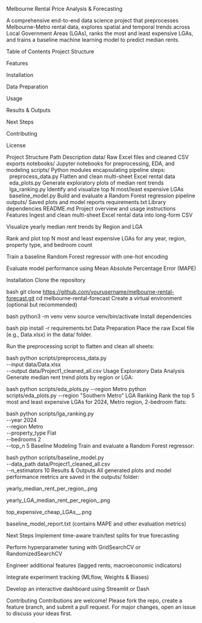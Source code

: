 Melbourne Rental Price Analysis & Forecasting

A comprehensive end-to-end data science project that preprocesses Melbourne-Metro rental data, explores spatial and temporal trends across Local Government Areas (LGAs), ranks the most and least expensive LGAs, and trains a baseline machine learning model to predict median rents.

Table of Contents
Project Structure

Features

Installation

Data Preparation

Usage

Results & Outputs

Next Steps

Contributing

License

Project Structure
Path	Description
data/	Raw Excel files and cleaned CSV exports
notebooks/	Jupyter notebooks for preprocessing, EDA, and modeling
scripts/	Python modules encapsulating pipeline steps:
&nbsp;&nbsp;preprocess_data.py	Flatten and clean multi-sheet Excel rental data
&nbsp;&nbsp;eda_plots.py	Generate exploratory plots of median rent trends
&nbsp;&nbsp;lga_ranking.py	Identify and visualize top N most/least expensive LGAs
&nbsp;&nbsp;baseline_model.py	Build and evaluate a Random Forest regression pipeline
outputs/	Saved plots and model reports
requirements.txt	Library dependencies
README.md	Project overview and usage instructions
Features
Ingest and clean multi-sheet Excel rental data into long-form CSV

Visualize yearly median rent trends by Region and LGA

Rank and plot top N most and least expensive LGAs for any year, region, property type, and bedroom count

Train a baseline Random Forest regressor with one-hot encoding

Evaluate model performance using Mean Absolute Percentage Error (MAPE)

Installation
Clone the repository

bash
git clone https://github.com/yourusername/melbourne-rental-forecast.git
cd melbourne-rental-forecast
Create a virtual environment (optional but recommended)

bash
python3 -m venv venv
source venv/bin/activate
Install dependencies

bash
pip install -r requirements.txt
Data Preparation
Place the raw Excel file (e.g., Data.xlsx) in the data/ folder.

Run the preprocessing script to flatten and clean all sheets:

bash
python scripts/preprocess_data.py \
  --input data/Data.xlsx \
  --output data/Project1_cleaned_all.csv
Usage
Exploratory Data Analysis
Generate median rent trend plots by region or LGA:

bash
python scripts/eda_plots.py --region Metro
python scripts/eda_plots.py --region "Southern Metro"
LGA Ranking
Rank the top 5 most and least expensive LGAs for 2024, Metro region, 2-bedroom flats:

bash
python scripts/lga_ranking.py \
  --year 2024 \
  --region Metro \
  --property_type Flat \
  --bedrooms 2 \
  --top_n 5
Baseline Modeling
Train and evaluate a Random Forest regressor:

bash
python scripts/baseline_model.py \
  --data_path data/Project1_cleaned_all.csv \
  --n_estimators 10
Results & Outputs
All generated plots and model performance metrics are saved in the outputs/ folder:

yearly_median_rent_per_region_<region>.png

yearly_LGA_median_rent_per_region_<region>.png

top_expensive_cheap_LGAs_<year>_<region>_<type>_<beds>.png

baseline_model_report.txt (contains MAPE and other evaluation metrics)

Next Steps
Implement time-aware train/test splits for true forecasting

Perform hyperparameter tuning with GridSearchCV or RandomizedSearchCV

Engineer additional features (lagged rents, macroeconomic indicators)

Integrate experiment tracking (MLflow, Weights & Biases)

Develop an interactive dashboard using Streamlit or Dash

Contributing
Contributions are welcome! Please fork the repo, create a feature branch, and submit a pull request. For major changes, open an issue to discuss your ideas first.
